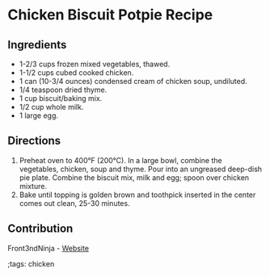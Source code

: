 # Chicken Biscuit Potpie Recipe

## Ingredients

- 1-2/3 cups frozen mixed vegetables, thawed.
- 1-1/2 cups cubed cooked chicken.
- 1 can (10-3/4 ounces) condensed cream of chicken soup, undiluted.
- 1/4 teaspoon dried thyme.
- 1 cup biscuit/baking mix.
- 1/2 cup whole milk.
- 1 large egg.

## Directions

1. Preheat oven to 400°F (200°C). In a large bowl, combine the vegetables,
   chicken, soup and thyme. Pour into an ungreased deep-dish pie plate.
   Combine the biscuit mix, milk and egg; spoon over chicken mixture.
2. Bake until topping is golden brown and toothpick inserted in the center comes
   out clean, 25-30 minutes.

## Contribution

Front3ndNinja - [Website](https://github.com/Front3ndNinja)

;tags: chicken
